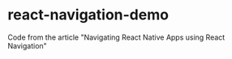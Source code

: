 # react-navigation-demo
Code from the article "Navigating React Native Apps using React Navigation"
